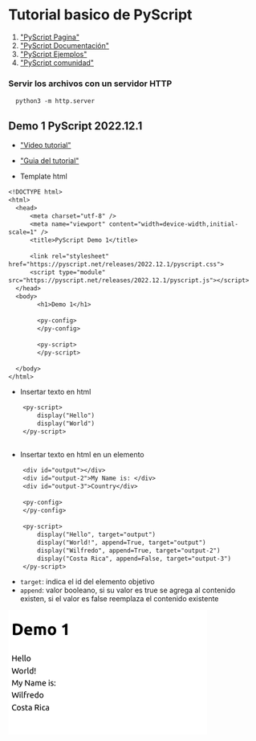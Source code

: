 # Tutorial basico de PyScript


1. ["PyScript Pagina"](https://pyscript.net/)
2. ["PyScript Documentación"](https://docs.pyscript.net/2024.7.1/beginning-pyscript/)
3. ["PyScript Ejemplos"](https://pyscript.com/@examples)
4. ["PyScript comunidad"](https://discord.com/invite/HxvBtukrg2)


### Servir los archivos con un servidor HTTP
```
  python3 -m http.server
```

## Demo 1  PyScript 2022.12.1

- ["Video tutorial"](https://www.youtube.com/live/AcFSzDBNjkI?si=D7zMcmHQUlpwmYyh)
- ["Guia del tutorial"](https://jeff.glass/post/whats-new-pyscript-2022-12-1/)

- Template html
```
<!DOCTYPE html>
<html>
  <head>
      <meta charset="utf-8" />
      <meta name="viewport" content="width=device-width,initial-scale=1" />
      <title>PyScript Demo 1</title>

      <link rel="stylesheet" href="https://pyscript.net/releases/2022.12.1/pyscript.css">
      <script type="module" src="https://pyscript.net/releases/2022.12.1/pyscript.js"></script>
  </head>
  <body>
        <h1>Demo 1</h1>

        <py-config>
        </py-config>

        <py-script>
        </py-script>
    
  </body>
</html>

```

- Insertar texto en html

```
    <py-script>
        display("Hello")
        display("World")
    </py-script>
    
```

- Insertar texto en html en un elemento
```
    <div id="output"></div>
    <div id="output-2">My Name is: </div>
    <div id="output-3">Country</div>

    <py-config>
    </py-config>

    <py-script>
        display("Hello", target="output")
        display("World!", append=True, target="output")
        display("Wilfredo", append=True, target="output-2")
        display("Costa Rica", append=False, target="output-3")
    </py-script>
```

- `target`: 
indica el id del elemento objetivo
- `append`: 
valor booleano, si su valor es true se agrega al contenido existen, si el valor es false reemplaza el contenido existente

![alt text](./img/image-1.png)
